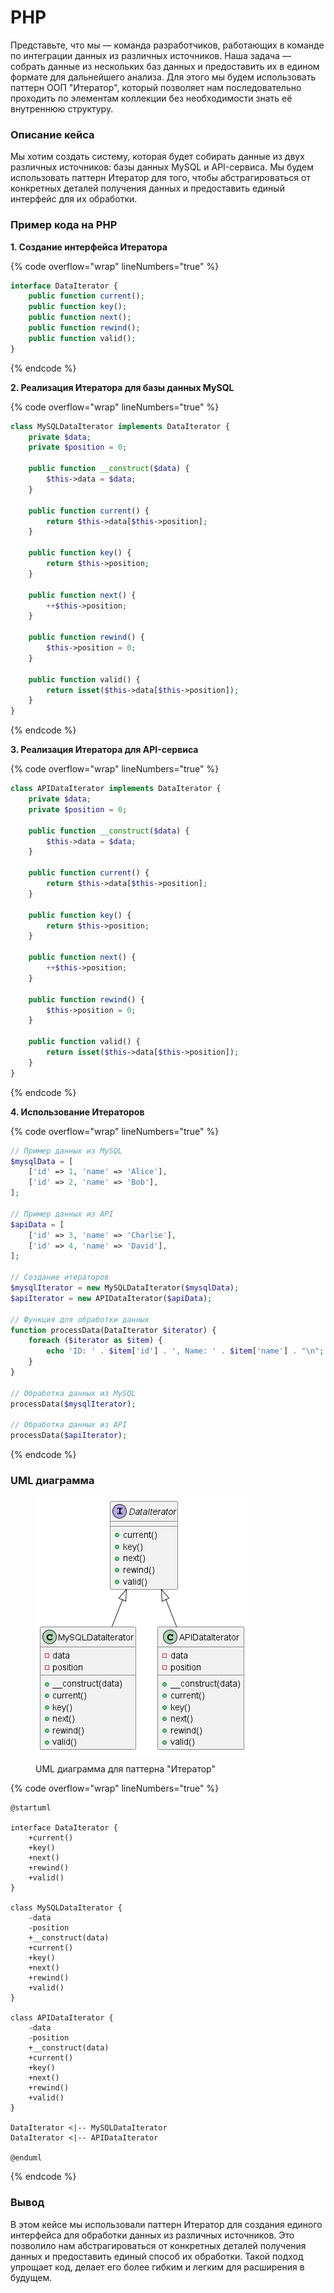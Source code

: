 # PHP

Представьте, что мы — команда разработчиков, работающих в команде по интеграции данных из различных источников. Наша задача — собрать данные из нескольких баз данных и предоставить их в едином формате для дальнейшего анализа. Для этого мы будем использовать паттерн ООП "Итератор", который позволяет нам последовательно проходить по элементам коллекции без необходимости знать её внутреннюю структуру.

### Описание кейса

Мы хотим создать систему, которая будет собирать данные из двух различных источников: базы данных MySQL и API-сервиса. Мы будем использовать паттерн Итератор для того, чтобы абстрагироваться от конкретных деталей получения данных и предоставить единый интерфейс для их обработки.

### Пример кода на PHP

**1. Создание интерфейса Итератора**

{% code overflow="wrap" lineNumbers="true" %}
```php
interface DataIterator {
    public function current();
    public function key();
    public function next();
    public function rewind();
    public function valid();
}
```
{% endcode %}

**2. Реализация Итератора для базы данных MySQL**

{% code overflow="wrap" lineNumbers="true" %}
```php
class MySQLDataIterator implements DataIterator {
    private $data;
    private $position = 0;

    public function __construct($data) {
        $this->data = $data;
    }

    public function current() {
        return $this->data[$this->position];
    }

    public function key() {
        return $this->position;
    }

    public function next() {
        ++$this->position;
    }

    public function rewind() {
        $this->position = 0;
    }

    public function valid() {
        return isset($this->data[$this->position]);
    }
}
```
{% endcode %}

**3. Реализация Итератора для API-сервиса**

{% code overflow="wrap" lineNumbers="true" %}
```php
class APIDataIterator implements DataIterator {
    private $data;
    private $position = 0;

    public function __construct($data) {
        $this->data = $data;
    }

    public function current() {
        return $this->data[$this->position];
    }

    public function key() {
        return $this->position;
    }

    public function next() {
        ++$this->position;
    }

    public function rewind() {
        $this->position = 0;
    }

    public function valid() {
        return isset($this->data[$this->position]);
    }
}
```
{% endcode %}

**4. Использование Итераторов**

{% code overflow="wrap" lineNumbers="true" %}
```php
// Пример данных из MySQL
$mysqlData = [
    ['id' => 1, 'name' => 'Alice'],
    ['id' => 2, 'name' => 'Bob'],
];

// Пример данных из API
$apiData = [
    ['id' => 3, 'name' => 'Charlie'],
    ['id' => 4, 'name' => 'David'],
];

// Создание итераторов
$mysqlIterator = new MySQLDataIterator($mysqlData);
$apiIterator = new APIDataIterator($apiData);

// Функция для обработки данных
function processData(DataIterator $iterator) {
    foreach ($iterator as $item) {
        echo 'ID: ' . $item['id'] . ', Name: ' . $item['name'] . "\n";
    }
}

// Обработка данных из MySQL
processData($mysqlIterator);

// Обработка данных из API
processData($apiIterator);
```
{% endcode %}

### UML диаграмма

<figure><img src="../../../../../.gitbook/assets/image (3) (1) (1) (1) (1).png" alt=""><figcaption><p>UML диаграмма для паттерна "Итератор"</p></figcaption></figure>

{% code overflow="wrap" lineNumbers="true" %}
```plantuml
@startuml

interface DataIterator {
    +current()
    +key()
    +next()
    +rewind()
    +valid()
}

class MySQLDataIterator {
    -data
    -position
    +__construct(data)
    +current()
    +key()
    +next()
    +rewind()
    +valid()
}

class APIDataIterator {
    -data
    -position
    +__construct(data)
    +current()
    +key()
    +next()
    +rewind()
    +valid()
}

DataIterator <|-- MySQLDataIterator
DataIterator <|-- APIDataIterator

@enduml
```
{% endcode %}

### Вывод

В этом кейсе мы использовали паттерн Итератор для создания единого интерфейса для обработки данных из различных источников. Это позволило нам абстрагироваться от конкретных деталей получения данных и предоставить единый способ их обработки. Такой подход упрощает код, делает его более гибким и легким для расширения в будущем.
